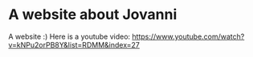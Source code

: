 # A website about Jovanni

A website :)
Here is a youtube video:
https://www.youtube.com/watch?v=kNPu2orPB8Y&list=RDMM&index=27
